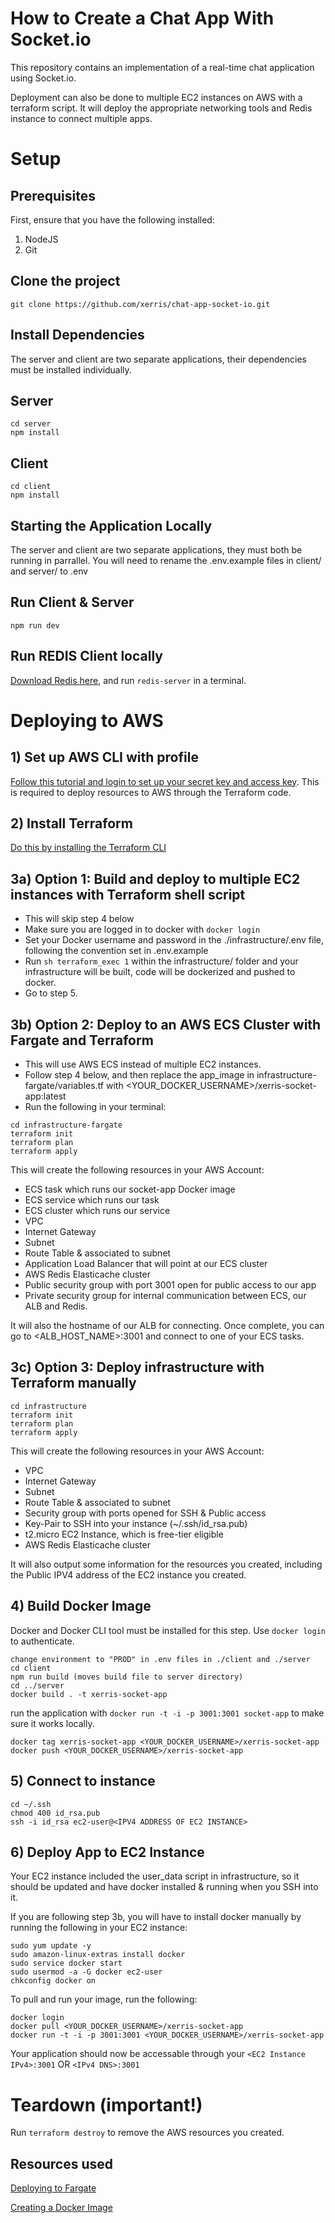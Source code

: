 # How to Create a Chat App With Socket.io

This repository contains an implementation of a real-time chat application using Socket.io.

Deployment can also be done to multiple EC2 instances on AWS with a terraform script. It will deploy the appropriate networking tools and Redis instance to connect multiple apps.

# Setup

## Prerequisites

First, ensure that you have the following installed:

1. NodeJS
2. Git

## Clone the project

```
git clone https://github.com/xerris/chat-app-socket-io.git
```

## Install Dependencies

The server and client are two separate applications, their dependencies must be installed individually.

## Server

```
cd server
npm install
```

## Client

```
cd client
npm install
```

## Starting the Application Locally

The server and client are two separate applications, they must both be running in parrallel. You will need to rename the .env.example files in client/ and server/ to .env

## Run Client & Server

```
npm run dev
```

## Run REDIS Client locally

[Download Redis here](https://redis.io/topics/quickstart), and run `redis-server` in a terminal.

# Deploying to AWS

## 1) Set up AWS CLI with profile

[Follow this tutorial and login to set up your secret key and access key](https://docs.aws.amazon.com/polly/latest/dg/setup-aws-cli.html). This is required to deploy resources to AWS through the Terraform code.

## 2) Install Terraform

[Do this by installing the Terraform CLI](https://learn.hashicorp.com/tutorials/terraform/install-cli)

## 3a) Option 1: Build and deploy to multiple EC2 instances with Terraform shell script

- This will skip step 4 below
- Make sure you are logged in to docker with `docker login`
- Set your Docker username and password in the ./infrastructure/.env file, following the convention set in .env.example
- Run `sh terraform_exec 1` within the infrastructure/ folder and your infrastructure will be built, code will be dockerized and pushed to docker.
- Go to step 5.

## 3b) Option 2: Deploy to an AWS ECS Cluster with Fargate and Terraform

- This will use AWS ECS instead of multiple EC2 instances.
- Follow step 4 below, and then replace the app_image in infrastructure-fargate/variables.tf with <YOUR_DOCKER_USERNAME>/xerris-socket-app:latest
- Run the following in your terminal:

```
cd infrastructure-fargate
terraform init
terraform plan
terraform apply
```

This will create the following resources in your AWS Account:

- ECS task which runs our socket-app Docker image
- ECS service which runs our task
- ECS cluster which runs our service
- VPC
- Internet Gateway
- Subnet
- Route Table & associated to subnet
- Application Load Balancer that will point at our ECS cluster
- AWS Redis Elasticache cluster
- Public security group with port 3001 open for public access to our app
- Private security group for internal communication between ECS, our ALB and Redis.

It will also the hostname of our ALB for connecting. Once complete, you can go to <ALB_HOST_NAME>:3001 and connect to one of your ECS tasks.

## 3c) Option 3: Deploy infrastructure with Terraform manually

```
cd infrastructure
terraform init
terraform plan
terraform apply
```

This will create the following resources in your AWS Account:

- VPC
- Internet Gateway
- Subnet
- Route Table & associated to subnet
- Security group with ports opened for SSH & Public access
- Key-Pair to SSH into your instance (~/.ssh/id_rsa.pub)
- t2.micro EC2 Instance, which is free-tier eligible
- AWS Redis Elasticache cluster

It will also output some information for the resources you created, including the Public IPV4 address of the EC2 instance you created.

## 4) Build Docker Image

Docker and Docker CLI tool must be installed for this step. Use `docker login` to authenticate.

```
change environment to "PROD" in .env files in ./client and ./server
cd client
npm run build (moves build file to server directory)
cd ../server
docker build . -t xerris-socket-app
```

run the application with `docker run -t -i -p 3001:3001 socket-app` to make sure it works locally.

```
docker tag xerris-socket-app <YOUR_DOCKER_USERNAME>/xerris-socket-app
docker push <YOUR_DOCKER_USERNAME>/xerris-socket-app
```

## 5) Connect to instance

```
cd ~/.ssh
chmod 400 id_rsa.pub
ssh -i id_rsa ec2-user@<IPV4 ADDRESS OF EC2 INSTANCE>
```

## 6) Deploy App to EC2 Instance

Your EC2 instance included the user_data script in infrastructure, so it should be updated and have docker installed & running when you SSH into it.

If you are following step 3b, you will have to install docker manually by running the following in your EC2 instance:

```
sudo yum update -y
sudo amazon-linux-extras install docker
sudo service docker start
sudo usermod -a -G docker ec2-user
chkconfig docker on
```

To pull and run your image, run the following:

```
docker login
docker pull <YOUR_DOCKER_USERNAME>/xerris-socket-app
docker run -t -i -p 3001:3001 <YOUR_DOCKER_USERNAME>/xerris-socket-app
```

Your application should now be accessable through your `<EC2 Instance IPv4>:3001` OR `<IPv4 DNS>:3001`

# Teardown (important!)

Run `terraform destroy` to remove the AWS resources you created.

## Resources used

[Deploying to Fargate](https://medium.com/@bradford_hamilton/deploying-containers-on-amazons-ecs-using-fargate-and-terraform-part-2-2e6f6a3a957f)

[Creating a Docker Image](https://dev.to/dariansampare/setting-up-docker-typescript-node-hot-reloading-code-changes-in-a-running-container-2b2f)
